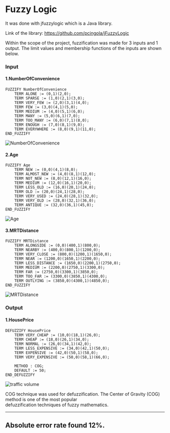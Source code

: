 # Fuzzy Logic

It was done with jfuzzylogic which is a Java library.

Link of the library: https://github.com/pcingola/jFuzzyLogic

Within the scope of the project, fuzzification was made for 3 inputs and 1 output.
The limit values and membership functions of the inputs are shown below.

### Input
#### 1.NumberOfConvenience
```
FUZZIFY NumberOfConvenience
    TERM ALONE := (0,1)(2,0);
    TERM SPARSE := (1,0)(2,1)(3,0);
    TERM VERY_FEW := (2,0)(3,1)(4,0);
    TERM FEW := (3,0)(4,1)(5,0);
    TERM MEDIUM := (4,0)(5,1)(6,0);
    TERM MANY := (5,0)(6,1)(7,0);
    TERM TOO_MANY := (6,0)(7,1)(8,0);
    TERM ENOUGH := (7,0)(8,1)(9,0);
    TERM EVERYWHERE := (8,0)(9,1)(11,0);
END_FUZZIFY
```
![NumberOfConvenience](https://github.com/nalyv/fuzzy/blob/master/Assignment1/image/image1.png)
#### 2.Age
```
FUZZIFY Age
    TERM NEW := (0,0)(4,1)(8,0);
    TERM ALMOST_NEW := (4,0)(8,1)(12,0);
    TERM NOT_NEW := (8,0)(12,1)(16,0);
    TERM MEDIUM := (12,0)(16,1)(20,0);
    TERM LESS_OLD := (16,0)(20,1)(24,0);
    TERM OLD := (20,0)(24,1)(28,0);
    TERM VERY_USED := (24,0)(28,1)(32,0);
    TERM VERY_OLD := (28,0)(32,1)(36,0);
    TERM ANTIQUE := (32,0)(36,1)(45,0);
END_FUZZIFY
```
![Age](https://github.com/nalyv/fuzzy/blob/master/Assignment1/image/image2.png)
#### 3.MRTDistance
```
FUZZIFY MRTDistance
    TERM ALONGSIDE := (0,0)(400,1)(800,0);
    TERM NEARBY := (400,0)(800,1)(1200,0);
    TERM VERY_CLOSE := (800,0)(1200,1)(1650,0);
    TERM NEAR := (1200,0)(1650,1)(2200,0);
    TERM LESS_DISTANCE := (1650,0)(2200,1)(2750,0);
    TERM MEDIUM := (2200,0)(2750,1)(3300,0);
    TERM FAR := (2750,0)(3300,1)(3850,0);
    TERM TOO_FAR := (3300,0)(3850,1)(4300,0);
    TERM OUTLYING := (3850,0)(4300,1)(4850,0);
END_FUZZIFY
```
![MRTDistance](https://github.com/nalyv/fuzzy/blob/master/Assignment1/image/image3.png)

### Output
#### 1.HousePrice
```
DEFUZZIFY HousePrice
    TERM VERY_CHEAP := (10,0)(18,1)(26,0);
    TERM CHEAP := (18,0)(26,1)(34,0);
    TERM NORMAL := (26,0)(34,1)(42,0);
    TERM LESS_EXPENSIVE := (34,0)(42,1)(50,0);
    TERM EXPENSIVE := (42,0)(50,1)(58,0);
    TERM VERY_EXPENSIVE := (50,0)(58,1)(66,0);

    METHOD : COG;
    DEFAULT := 50;
END_DEFUZZIFY
```
![traffic volume](https://github.com/nalyv/fuzzy/blob/master/Assignment1/image/image4.png)

COG technique was used for defuzzification. The  Center  of  Gravity  (COG)  method  is  one  of  the  most  popular  
defuzzification techniques  of  fuzzy  mathematics.

-------
Absolute error rate found 12%.
-------

